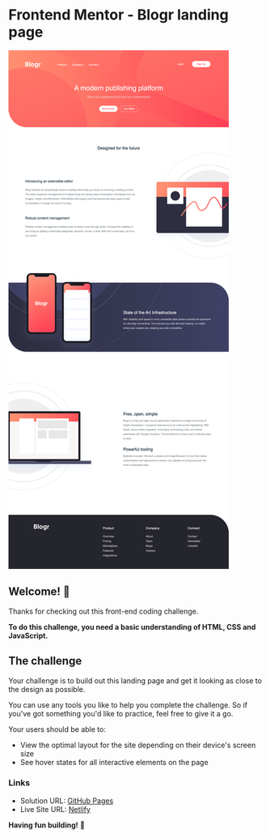 # Frontend Mentor - Blogr landing page

![Screenshot for the Blogr landing page coding challenge](./design/Blogr-desktop.png)

## Welcome! 👋

Thanks for checking out this front-end coding challenge.

**To do this challenge, you need a basic understanding of HTML, CSS and JavaScript.**

## The challenge

Your challenge is to build out this landing page and get it looking as close to the design as possible.

You can use any tools you like to help you complete the challenge. So if you've got something you'd like to practice, feel free to give it a go.

Your users should be able to:

- View the optimal layout for the site depending on their device's screen size
- See hover states for all interactive elements on the page


### Links

- Solution URL: [GitHub Pages](https://your-solution-url.com)
- Live Site URL: [Netlify](https://your-live-site-url.com)

**Having fun building!** 🚀
